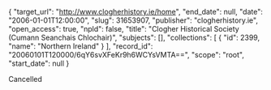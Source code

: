 {
  "target_url": "http://www.clogherhistory.ie/home", 
  "end_date": null, 
  "date": "2006-01-01T12:00:00", 
  "slug": 31653907, 
  "publisher": "clogherhistory.ie", 
  "open_access": true, 
  "npld": false, 
  "title": "Clogher Historical Society (Cumann Seanchais Chlochair)", 
  "subjects": [], 
  "collections": [
    {
      "id": 2399, 
      "name": "Northern Ireland"
    }
  ], 
  "record_id": "20060101T120000/6qY6svXFeKr9h6WCYsVMTA==", 
  "scope": "root", 
  "start_date": null
}

Cancelled